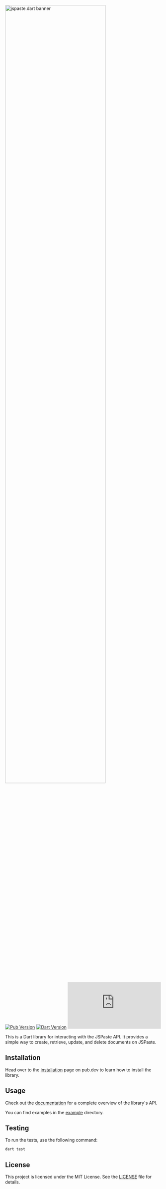 <img src="https://github.com/nulkode/jspaste.dart/assets/48804489/0fda9d97-acc2-4727-b952-ff2c6939daa6" alt="jspaste.dart banner" width="80%"/>

[![Pub Version](https://img.shields.io/pub/v/jspaste)](https://pub.dev/packages/jspaste)
[![Dart Version](https://img.shields.io/badge/dart-%3E%3D3.1.4-blue)](https://dart.dev)
[![License](https://img.shields.io/github/license/nulkode/jspaste.dart)](https://opensource.org/license/mit/)

This is a Dart library for interacting with the JSPaste API. It provides a simple way to create, retrieve, update, and delete documents on JSPaste.

## Installation

Head over to the [installation](https://pub.dev/packages/jspaste/install) page on pub.dev to learn how to install the library.

## Usage

Check out the [documentation](https://pub.dev/documentation/jspaste/latest/jspaste/jspaste-library.html) for a complete overview of the library's API.

You can find examples in the [example](example/jspaste_example.dart) directory.

## Testing

To run the tests, use the following command:

```sh
dart test
```

## License

This project is licensed under the MIT License. See the [LICENSE](LICENSE) file for details.
